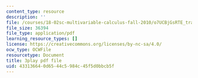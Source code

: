 ```yaml
---
content_type: resource
description: ''
file: /courses/18-02sc-multivariable-calculus-fall-2010/o7UCBjGsRTE_transcript.pdf
file_size: 36394
file_type: application/pdf
learning_resource_types: []
license: https://creativecommons.org/licenses/by-nc-sa/4.0/
ocw_type: OCWFile
resourcetype: Document
title: 3play pdf file
uid: 43313664-0d65-44c5-984c-45f5d0bbcb5f
---
```

